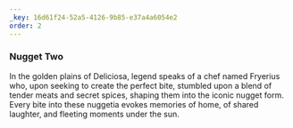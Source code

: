 ```yaml
---
_key: 16d61f24-52a5-4126-9b85-e37a4a6054e2
order: 2
---
```


### Nugget Two

In the golden plains of Deliciosa, legend speaks of a chef named Fryerius who, upon seeking to create the perfect bite, stumbled upon a blend of tender meats and secret spices, shaping them into the iconic nugget form. Every bite into these nuggetia evokes memories of home, of shared laughter, and fleeting moments under the sun.

